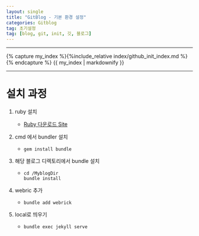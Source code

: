 ```yaml
---
layout: single
title: "GitBlog - 기본 환경 설정"
categories: Gitblog
tag: 초기설정
tag: [blog, git, init, 깃, 블로그]
---
```


---

{% capture my_index %}{%include_relative index/github_init_index.md %}{% endcapture %}
{{ my_index | markdownify }}

---

# 설치 과정

1.  ruby 설치
    - [Ruby 다운로드 Site](https://www.ruby-lang.org/en/downloads/)
1.  cmd 에서 bundler 설치
    - ```
      gem install bundle
      ```
1.  해당 블로그 디렉토리에서 bundle 설치

    - ```
      cd /MyblogDir
      bundle install
      ```

1.  webric 추가
    - ```
      bundle add webrick
      ```
1.  local로 띄우기

    - ```
      bundle exec jekyll serve

      ```
